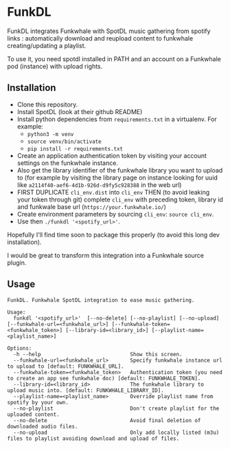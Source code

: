 
# FunkDL

FunkDL integrates Funkwhale with SpotDL music gathering from spotify links : automatically download and reupload content to funkwhale creating/updating a playlist.

To use it, you need spotdl installed in PATH and an account on a Funkwhale pod (instance) with upload rights.

## Installation

- Clone this repository.
- Install SpotDL (look at their github README)
- Install python dependencies from `requirements.txt` in a virtualenv. For example:
    - `python3 -m venv`
    - `source venv/bin/activate`
    - `pip install -r requirements.txt`
- Create an application authentication token by visiting your account settings on the funkwhale instance.
- Also get the library identifier of the funkwhale library you want to upload to (for example by visiting the library page on instance looking for uuid like `a2114f40-aef6-4d1b-926d-d9fy5c928388` in the web url)
- FIRST DUPLICATE `cli_env.dist` into `cli_env` THEN (to avoid leaking your token through git) complete `cli_env` with preceding token, library id and funkwale base url (`https://your.funkwhale.io/`)
- Create environment parameters by sourcing `cli_env`: `source cli_env`.
- Use then `./funkdl '<spotify_url>'`.

Hopefully I'll find time soon to package this properly (to avoid this long dev installation).

I would be great to transform this integration into a Funkwhale source plugin.

## Usage

```
FunkDL. Funkwhale SpotDL integration to ease music gathering.

Usage:
  funkdl '<spotify_url>'  [--no-delete] [--no-playlist] [--no-upload] [--funkwhale-url=<funkwhale_url>] [--funkwhale-token=<funkwhale_token>] [--library-id=<library_id>] [--playlist-name=<playlist_name>]

Options:
  -h --help                             Show this screen.
  --funkwhale-url=<funkwhale_url>       Specify funkwhale instance url to upload to [default: FUNKWHALE_URL].
  --funkwhale-token=<funkwhale_token>   Authentication token (you need to create an app see funkwhale doc) [default: FUNKWHALE_TOKEN].
  --library-id=<library_id>             The funkwhale library to upload music into. [default: FUNKWHALE_LIBRARY_ID].
  --playlist-name=<playlist_name>       Override playlist name from spotify by your own.
  --no-playlist                         Don't create playlist for the uploaded content. 
  --no-delete                           Avoid final deletion of downloaded audio files.
  --no-upload                           Only add locally listed (m3u) files to playlist avoiding download and upload of files.

```